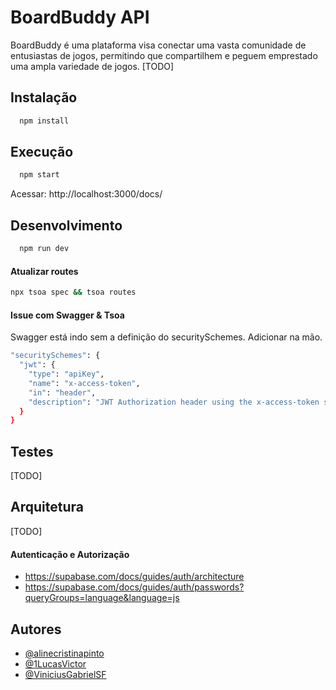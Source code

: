 
# BoardBuddy API

BoardBuddy é uma plataforma visa conectar uma vasta comunidade de entusiastas de jogos, permitindo que compartilhem e peguem emprestado uma ampla variedade de jogos. [TODO]

## Instalação

```bash
  npm install 
```

## Execução

```bash
  npm start 
```
Acessar: http://localhost:3000/docs/

## Desenvolvimento

```bash
  npm run dev 
```

#### Atualizar routes

```bash
npx tsoa spec && tsoa routes
```
#### Issue com Swagger & Tsoa
Swagger está indo sem a definição do securitySchemes. Adicionar na mão.

```bash
"securitySchemes": {
  "jwt": {
    "type": "apiKey",
    "name": "x-access-token",
    "in": "header",
    "description": "JWT Authorization header using the x-access-token scheme"
  }
}
```

## Testes
[TODO]

## Arquitetura
[TODO]
#### Autenticação e Autorização
- https://supabase.com/docs/guides/auth/architecture
- https://supabase.com/docs/guides/auth/passwords?queryGroups=language&language=js

## Autores

- [@alinecristinapinto](https://github.com/alinecristinapinto)
- [@1LucasVictor](https://github.com/1LucasVictor)
- [@ViniciusGabrielSF](https://github.com/ViniciusGabrielSF)